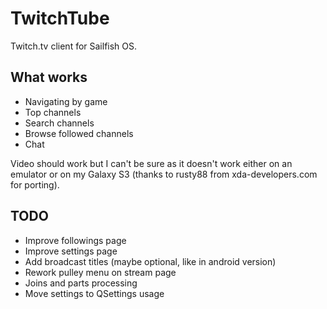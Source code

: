 TwitchTube
==========

Twitch.tv client for Sailfish OS.

What works
----------
- Navigating by game
- Top channels
- Search channels
- Browse followed channels
- Chat

Video should work but I can't be sure as it doesn't work either on an emulator or on my Galaxy S3 (thanks to rusty88 from xda-developers.com for porting).

TODO
----
- Improve followings page
- Improve settings page
- Add broadcast titles (maybe optional, like in android version)
- Rework pulley menu on stream page
- Joins and parts processing
- Move settings to QSettings usage
